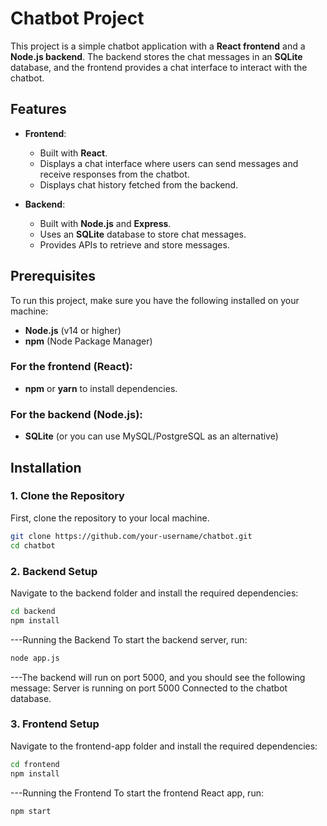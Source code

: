 # Chatbot Project

This project is a simple chatbot application with a **React frontend** and a **Node.js backend**. The backend stores the chat messages in an **SQLite** database, and the frontend provides a chat interface to interact with the chatbot.

## Features

- **Frontend**:
  - Built with **React**.
  - Displays a chat interface where users can send messages and receive responses from the chatbot.
  - Displays chat history fetched from the backend.
  
- **Backend**:
  - Built with **Node.js** and **Express**.
  - Uses an **SQLite** database to store chat messages.
  - Provides APIs to retrieve and store messages.

## Prerequisites

To run this project, make sure you have the following installed on your machine:

- **Node.js** (v14 or higher)
- **npm** (Node Package Manager)

### For the frontend (React):
- **npm** or **yarn** to install dependencies.

### For the backend (Node.js):
- **SQLite** (or you can use MySQL/PostgreSQL as an alternative)

## Installation

### 1. **Clone the Repository**

First, clone the repository to your local machine.

```bash
git clone https://github.com/your-username/chatbot.git
cd chatbot
```

### 2. **Backend Setup**
Navigate to the backend folder and install the required dependencies:

```bash
cd backend
npm install
```
---Running the Backend
To start the backend server, run:

```bash
node app.js
```
---The backend will run on port 5000, and you should see the following message:
Server is running on port 5000
Connected to the chatbot database.

### 3. **Frontend Setup**
Navigate to the frontend-app folder and install the required dependencies:

```bash
cd frontend
npm install
```

---Running the Frontend
To start the frontend React app, run:

```bash
npm start
```